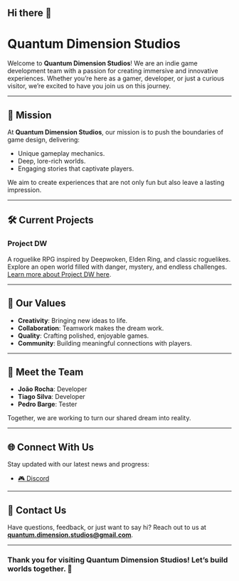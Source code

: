 ## Hi there 👋

# Quantum Dimension Studios

Welcome to **Quantum Dimension Studios**! We are an indie game development team with a passion for creating immersive and innovative experiences. Whether you’re here as a gamer, developer, or just a curious visitor, we’re excited to have you join us on this journey.

---

## 🎯 Mission

At **Quantum Dimension Studios**, our mission is to push the boundaries of game design, delivering:

- Unique gameplay mechanics.
- Deep, lore-rich worlds.
- Engaging stories that captivate players.

We aim to create experiences that are not only fun but also leave a lasting impression.

---

## 🛠️ Current Projects

### **Project DW**

A roguelike RPG inspired by Deepwoken, Elden Ring, and classic roguelikes. Explore an open world filled with danger, mystery, and endless challenges.  
[Learn more about Project DW here](https://github.com/Quantum-Dimension-Studios/Project-DW).

---

## 🌟 Our Values

- **Creativity**: Bringing new ideas to life.
- **Collaboration**: Teamwork makes the dream work.
- **Quality**: Crafting polished, enjoyable games.
- **Community**: Building meaningful connections with players.

---

## 👥 Meet the Team

- **João Rocha**: Developer
- **Tiago Silva**: Developer
- **Pedro Barge**: Tester

Together, we are working to turn our shared dream into reality.

---

## 🌐 Connect With Us

Stay updated with our latest news and progress:

- [🎮 Discord](https://discord.gg/g3hu9WqxxS)

---

## 💬 Contact Us

Have questions, feedback, or just want to say hi? Reach out to us at **[quantum.dimension.studios@gmail.com](mailto:quantum.dimension.studios@gmail.com)**.

---

### Thank you for visiting Quantum Dimension Studios! Let’s build worlds together. 🌌
